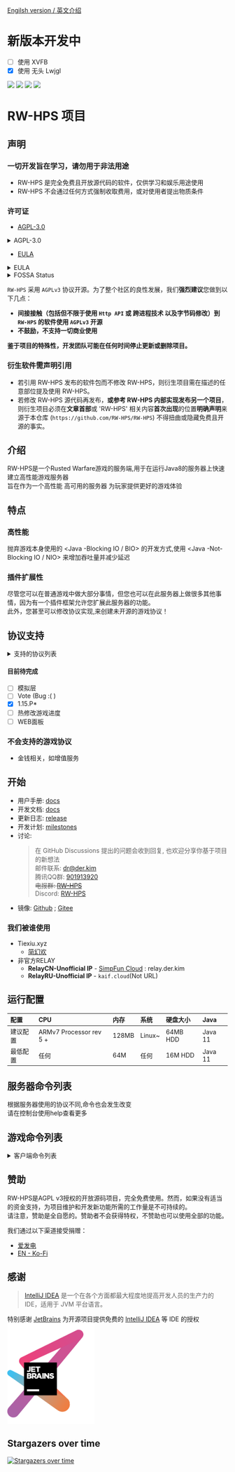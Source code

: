 [Engilsh version / 英文介绍](README.md)

# 新版本开发中
- [ ] 使用 XVFB
- [x] 使用 无头 Lwjgl

![](https://img.shields.io/github/stars/RW-HPS/RW-HPS.svg)
![](https://github.com/RW-HPS/RW-HPS/actions/workflows/gradle.yml/badge.svg?branch=master)
![](https://jitpack.io/v/RW-HPS/RW-HPS.svg)
![](https://app.fossa.com/api/projects/git%2Bgithub.com%2FRW-HPS%2FRW-HPS.svg?type=shield)

# RW-HPS 项目
## 声明
### 一切开发旨在学习，请勿用于非法用途
- RW-HPS 是完全免费且开放源代码的软件，仅供学习和娱乐用途使用
- RW-HPS 不会通过任何方式强制收取费用，或对使用者提出物质条件
### 许可证
- [AGPL-3.0](https://www.gnu.org/licenses/agpl-3.0.html)
<details>
  <summary>AGPL-3.0</summary>

```
Copyright (C) 2020-2022 RW-HPS Team and contributors.

This program is free software: you can redistribute it and/or modify
it under the terms of the GNU Affero General Public License as
published by the Free Software Foundation, either version 3 of the
License.

This program is distributed in the hope that it will be useful,
but WITHOUT ANY WARRANTY; without even the implied warranty of
MERCHANTABILITY or FITNESS FOR A PARTICULAR PURPOSE.  See the
GNU Affero General Public License for more details.

You should have received a copy of the GNU Affero General Public License
along with this program.  If not, see <http://www.gnu.org/licenses/>.
```
</details>


- [EULA](https://github.com/RW-HPS/RW-HPS/blob/master/Server/src/main/resources/eula/China.md)
<details>
  <summary>EULA</summary>

```
版权所有©2022 RW-HPS.Team <RW-HPS@der.kim>

允许在其遵守CC BY-NC-SA 4.0协议的同时，每个人复制和分发此许可证文档的逐字记录副本，且允许对其进行更改，但必须保留其版权信息与原作者。

请务必仔细阅读和理解通用用户协议书中规定的所有权利和限制。在使用前，您需要仔细阅读并决定接受或不接受本协议的条款。除非或直至您接受本协议的条款，否则本软件及其相关副本、相关程序代码或相关资源不得在您的任何终端上下载、安装或使用。

您一旦下载、使用本软件及其相关副本、相关程序代码或相关资源，即表示您同意接受本协议各项条款的约束。如您不同意本协议中的条款，您则应当立即删除本软件、附属资源及其相关源代码。

本软件权利只许可使用，而不出售。

本协议与GNU Affero通用公共许可证(即AGPL协议)共同作为本软件与您的协议，且本协议与AGPL协议的冲突部分均按照本协议约束。您必须同时同意并遵守本协议与AGPL协议，否则，您应立即卸载、删除本软件、附属资源及其相关源代码。
```
</details>

<details>
  <summary>FOSSA Status</summary>

[![FOSSA Status](https://app.fossa.com/api/projects/git%2Bgithub.com%2FRW-HPS%2FRW-HPS.svg?type=large)](https://app.fossa.com/projects/git%2Bgithub.com%2FRW-HPS%2FRW-HPS?ref=badge_large)
</details>

`RW-HPS` 采用 `AGPLv3` 协议开源。为了整个社区的良性发展，我们**强烈建议**您做到以下几点：
- **间接接触（包括但不限于使用 `Http API` 或 跨进程技术 以及字节码修改）到 `RW-HPS` 的软件使用 `AGPLv3` 开源**
- **不鼓励，不支持一切商业使用**

**鉴于项目的特殊性，开发团队可能在任何时间停止更新或删除项目。**

### 衍生软件需声明引用

- 若引用 RW-HPS 发布的软件包而不修改 RW-HPS，则衍生项目需在描述的任意部位提及使用 RW-HPS。
- 若修改 RW-HPS 源代码再发布，**或参考 RW-HPS 内部实现发布另一个项目**，则衍生项目必须在**文章首部**或 'RW-HPS' 相关内容**首次出现**的位置**明确声明**来源于本仓库 (`https://github.com/RW-HPS/RW-HPS`) 不得扭曲或隐藏免费且开源的事实。


## 介绍
RW-HPS是一个Rusted Warfare游戏的服务端,用于在运行Java8的服务器上快速建立高性能游戏服务器  
旨在作为一个高性能 高可用的服务器 为玩家提供更好的游戏体验

## 特点
### 高性能
抛弃游戏本身使用的 <Java -Blocking IO / BIO> 的开发方式,使用 <Java -Not-Blocking IO / NIO> 来增加吞吐量并减少延迟
### 插件扩展性
尽管您可以在普通游戏中做大部分事情，但您也可以在此服务器上做很多其他事情，因为有一个插件框架允许您扩展此服务器的功能。  
此外，您甚至可以修改协议实现,来创建未开源的游戏协议！

## 协议支持

<details>
  <summary>支持的协议列表</summary>  

**消息相关**
- 团队消息
- 群发消息
- 地图位置

**游戏相关**
- 基础的游戏
- 游戏重连
- 自定义地图
- 保存的游戏
- 正宗的Mods支持

**扩展功能**
- 加载插件
- 玩家跳转服务器
- 地图生成单位
- RELAY协议

**其他**
- BanPlayer
- BanRelayRoom
- 禁言

</details>

#### 目前待完成
- [ ] 模拟层
- [ ] Vote (Bug :( )
- [x] 1.15.P*
- [ ] 热修改游戏进度
- [ ] WEB面板

### 不会支持的游戏协议
- 金钱相关，如增值服务


## 开始
- 用户手册: [docs](docs/zh/run/UserManual.md)
- 开发文档: [docs](docs/zh/README.md)
- 更新日志: [release](https://github.com/RW-HPS/RW-HPS/releases)
- 开发计划: [milestones](https://github.com/RW-HPS/RW-HPS/milestones)
- 讨论:
  > 在 GitHub Discussions 提出的问题会收到回复, 也欢迎分享你基于项目的新想法  
  > 邮件联系: dr@der.kim  
  > 腾讯QQ群: [901913920](https://qm.qq.com/cgi-bin/qm/qr?k=qhJ6ekYF9pD9jO6j8H2rZw8ePAVypoU0&jump_from=webapi)      
  > <del>电报群: [RW-HPS](https://t.me/RW_HPS) </del>  
  > Discord: [RW-HPS](https://discord.gg/VwwxJhVG64)
- 镜像:
  [Github](https://github.com/RW-HPS/RW-HPS) ;  [Gitee](https://gitee.com/derdct/RW-HPS)  

### 我们被谁使用
- Tiexiu.xyz
    - [简幻欢](https://sfe.simpfun.cn)  
- 非官方RELAY
    - **RelayCN-Unofficial IP** - [SimpFun Cloud](https://cloud.simpfun.cn) : relay.der.kim
    - **RelayRU-Unofficial IP** - `kaif.cloud`(Not URL)

## 运行配置

| 配置 		| CPU                     | 内存 	| 系统 			 | 硬盘大小 	   | Java      |
|:--- 		|:------------------------|:---     |:-------|:---------|:---       |
| 建议配置 	| ARMv7 Processor rev 5 + | 128MB      | Linux~ | 64MB HDD | Java 11   |
| 最低配置 	| 任何                      | 64M      | 任何     | 16M HDD  | Java 11   |

## 服务器命令列表
根据服务器使用的协议不同,命令也会发生改变  
请在控制台使用help查看更多  

## 游戏命令列表
<details>
  <summary>客户端命令列表</summary>  

| 命令 			| 参数 												 | 信息 										 |
|:---           |:--- 												 |:--- 										 |
| help      |   | 获取帮助 									 |
这里的命令我建议自己在服务端测试 不多写  
抱歉 或许有更多的命令没有被加入 因为文档没有时间更新  
请在游戏使用.help查看更多
</details>

## 赞助
RW-HPS是AGPL v3授权的开放源码项目，完全免费使用。然而，如果没有适当的资金支持，为项目维护和开发新功能所需的工作量是不可持续的。  
请注意，赞助是全自愿的。赞助者不会获得特权，不赞助也可以使用全部的功能。

我们通过以下渠道接受捐赠：  
+ [爱发电](https://afdian.net/@derdct)
+ [EN - Ko-Fi](https://ko-fi.com/derdct)


## 感谢
> [IntelliJ IDEA](https://zh.wikipedia.org/zh-hans/IntelliJ_IDEA) 是一个在各个方面都最大程度地提高开发人员的生产力的 IDE，适用于 JVM 平台语言。

特别感谢 [JetBrains](https://www.jetbrains.com/?from=rw-hps) 为开源项目提供免费的 [IntelliJ IDEA](https://www.jetbrains.com/idea/?from=rw-hps) 等 IDE 的授权  
[<img src=".github/jetbrains-variant-3.png" width="200"/>](https://www.jetbrains.com/?from=rw-hps)
  

## Stargazers over time

[![Stargazers over time](https://starchart.cc/RW-HPS/RW-HPS.svg)](https://starchart.cc/RW-HPS/RW-HPS)
